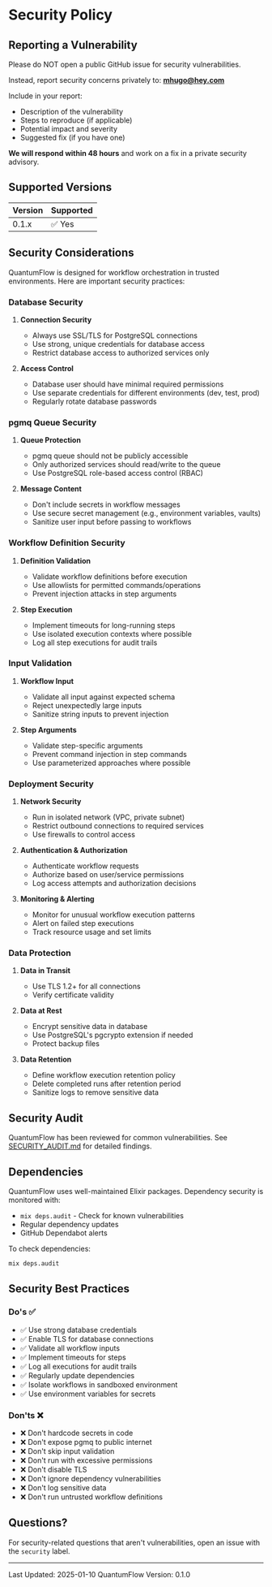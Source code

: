 # Security Policy

## Reporting a Vulnerability

Please do NOT open a public GitHub issue for security vulnerabilities.

Instead, report security concerns privately to: **mhugo@hey.com**

Include in your report:
- Description of the vulnerability
- Steps to reproduce (if applicable)
- Potential impact and severity
- Suggested fix (if you have one)

**We will respond within 48 hours** and work on a fix in a private security advisory.

## Supported Versions

| Version | Supported |
|---------|-----------|
| 0.1.x   | ✅ Yes   |

## Security Considerations

QuantumFlow is designed for workflow orchestration in trusted environments. Here are important security practices:

### Database Security

1. **Connection Security**
   - Always use SSL/TLS for PostgreSQL connections
   - Use strong, unique credentials for database access
   - Restrict database access to authorized services only

2. **Access Control**
   - Database user should have minimal required permissions
   - Use separate credentials for different environments (dev, test, prod)
   - Regularly rotate database passwords

### pgmq Queue Security

1. **Queue Protection**
   - pgmq queue should not be publicly accessible
   - Only authorized services should read/write to the queue
   - Use PostgreSQL role-based access control (RBAC)

2. **Message Content**
   - Don't include secrets in workflow messages
   - Use secure secret management (e.g., environment variables, vaults)
   - Sanitize user input before passing to workflows

### Workflow Definition Security

1. **Definition Validation**
   - Validate workflow definitions before execution
   - Use allowlists for permitted commands/operations
   - Prevent injection attacks in step arguments

2. **Step Execution**
   - Implement timeouts for long-running steps
   - Use isolated execution contexts where possible
   - Log all step executions for audit trails

### Input Validation

1. **Workflow Input**
   - Validate all input against expected schema
   - Reject unexpectedly large inputs
   - Sanitize string inputs to prevent injection

2. **Step Arguments**
   - Validate step-specific arguments
   - Prevent command injection in step commands
   - Use parameterized approaches where possible

### Deployment Security

1. **Network Security**
   - Run in isolated network (VPC, private subnet)
   - Restrict outbound connections to required services
   - Use firewalls to control access

2. **Authentication & Authorization**
   - Authenticate workflow requests
   - Authorize based on user/service permissions
   - Log access attempts and authorization decisions

3. **Monitoring & Alerting**
   - Monitor for unusual workflow execution patterns
   - Alert on failed step executions
   - Track resource usage and set limits

### Data Protection

1. **Data in Transit**
   - Use TLS 1.2+ for all connections
   - Verify certificate validity

2. **Data at Rest**
   - Encrypt sensitive data in database
   - Use PostgreSQL's pgcrypto extension if needed
   - Protect backup files

3. **Data Retention**
   - Define workflow execution retention policy
   - Delete completed runs after retention period
   - Sanitize logs to remove sensitive data

## Security Audit

QuantumFlow has been reviewed for common vulnerabilities. See [SECURITY_AUDIT.md](SECURITY_AUDIT.md) for detailed findings.

## Dependencies

QuantumFlow uses well-maintained Elixir packages. Dependency security is monitored with:
- `mix deps.audit` - Check for known vulnerabilities
- Regular dependency updates
- GitHub Dependabot alerts

To check dependencies:
```bash
mix deps.audit
```

## Security Best Practices

### Do's ✅
- ✅ Use strong database credentials
- ✅ Enable TLS for database connections
- ✅ Validate all workflow inputs
- ✅ Implement timeouts for steps
- ✅ Log all executions for audit trails
- ✅ Regularly update dependencies
- ✅ Isolate workflows in sandboxed environment
- ✅ Use environment variables for secrets

### Don'ts ❌
- ❌ Don't hardcode secrets in code
- ❌ Don't expose pgmq to public internet
- ❌ Don't skip input validation
- ❌ Don't run with excessive permissions
- ❌ Don't disable TLS
- ❌ Don't ignore dependency vulnerabilities
- ❌ Don't log sensitive data
- ❌ Don't run untrusted workflow definitions

## Questions?

For security-related questions that aren't vulnerabilities, open an issue with the `security` label.

---

Last Updated: 2025-01-10
QuantumFlow Version: 0.1.0
